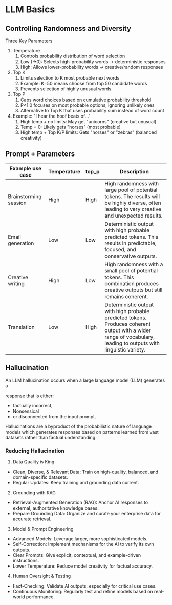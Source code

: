 

#

# LLM Basics

## Controlling Randomness and Diversity

Three Key Parameters​

1. Temperature​
   1. Controls probability distribution of word selection​
   2. Low (→0): Selects high-probability words → deterministic responses​
   3. High: Allows lower-probability words → creative/random responses​
2. Top K​
   1. Limits selection to K most probable next words​
   2. Example: K=50 means choose from top 50 candidate words​
   3. Prevents selection of highly unusual words
3. Top P​
   1. Caps word choices based on cumulative probability threshold​
   2. P<1.0 focuses on most probable options, ignoring unlikely ones​
   3. Alternative to Top K that uses probability sum instead of word count​
4. Example: "I hear the hoof beats of..."​
   1. High temp + no limits: May get "unicorns" (creative but unusual)​
   2. Temp = 0: Likely gets "horses" (most probable)​
   3. High temp + Top K/P limits: Gets "horses" or "zebras" (balanced creativity)

## Prompt + Parameters

| **Example use case**​ | **Temperature**​ | **top\_p**​ | **Description**​ |
| --- | --- | --- | --- |
| Brainstorming session​ | High​ | High​ | High randomness with large pool of potential tokens. The results will be highly diverse, often leading to very creative and unexpected results.​ |
| Email generation​ | Low​ | Low​ | Deterministic output with high probable predicted tokens. This results in predictable, focused, and conservative outputs.​ |
| Creative writing​ | High​ | Low​ | High randomness with a small pool of potential tokens. This combination produces creative outputs but still remains coherent.​ |
| Translation​ | Low​ | High​ | Deterministic output with high probable predicted tokens. Produces coherent output with a wider range of vocabulary, leading to outputs with linguistic variety. |

## Hallucination

An LLM hallucination occurs when a large language model (LLM) generates a​

response that is either​:

* factually incorrect,​
* Nonsensical​
* or disconnected from the input prompt.​

Hallucinations are a byproduct of the probabilistic nature of language models which generates responses based on patterns learned from vast datasets​ rather than factual understanding.

### Reducing Hallucination

1. Data Quality is King​

* Clean, Diverse, & Relevant Data: Train on high-quality, balanced, and domain-specific datasets.​
* Regular Updates: Keep training and grounding data current.​

2. Grounding with RAG​

* Retrieval-Augmented Generation (RAG): Anchor AI responses to external, authoritative knowledge bases.​
* Prepare Grounding Data: Organize and curate your enterprise data for accurate retrieval.​

3. Model & Prompt Engineering​

* Advanced Models: Leverage larger, more sophisticated models.​
* Self-Correction: Implement mechanisms for the AI to verify its own outputs.​
* Clear Prompts: Give explicit, contextual, and example-driven instructions.​
* Lower Temperature: Reduce model creativity for factual accuracy.​

4. Human Oversight & Testing​

* Fact-Checking: Validate AI outputs, especially for critical use cases.​
* Continuous Monitoring: Regularly test and refine models based on real-world performance.
